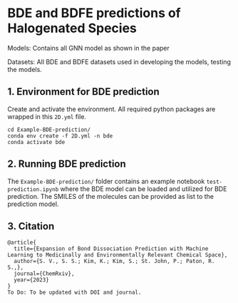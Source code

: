  # BDE and BDFE predictions of Halogenated Species 

Models: Contains all GNN model as shown in the paper 

Datasets: All BDE and BDFE datasets used in developing the models, testing the models.



## 1. Environment for BDE prediction
Create and activate the environment. All required python packages are wrapped in this `2D.yml` file. 

```
cd Example-BDE-prediction/
conda env create -f 2D.yml -n bde
conda activate bde
```

## 2. Running BDE prediction

The `Example-BDE-prediction/` folder contains an example notebook `test-prediction.ipynb` where the BDE model can be loaded and utilized for BDE prediction. The SMILES of the molecules can be provided as list to the prediction model. 


## 3. Citation
```
@article{
  title={Expansion of Bond Dissociation Prediction with Machine Learning to Medicinally and Environmentally Relevant Chemical Space}, 
  author={S. V., S. S.; Kim, K.; Kim, S.; St. John, P.; Paton, R. S.,},
  journal={ChemRxiv},
  year={2023}
}
To Do: To be updated with DOI and journal.
